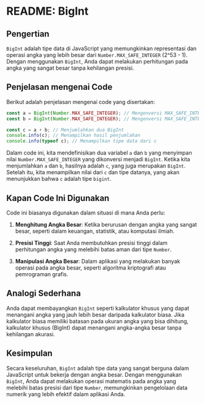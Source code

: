 # README: BigInt

## Pengertian

`BigInt` adalah tipe data di JavaScript yang memungkinkan representasi dan operasi angka yang lebih besar dari `Number.MAX_SAFE_INTEGER` (2^53 - 1). Dengan menggunakan `BigInt`, Anda dapat melakukan perhitungan pada angka yang sangat besar tanpa kehilangan presisi.

## Penjelasan mengenai Code

Berikut adalah penjelasan mengenai code yang disertakan:

```javascript
const a = BigInt(Number.MAX_SAFE_INTEGER); // Mengonversi MAX_SAFE_INTEGER menjadi BigInt
const b = BigInt(Number.MAX_SAFE_INTEGER); // Mengonversi MAX_SAFE_INTEGER menjadi BigInt

const c = a + b; // Menjumlahkan dua BigInt
console.info(c); // Menampilkan hasil penjumlahan
console.info(typeof c); // Menampilkan tipe data dari c
```

Dalam code ini, kita mendefinisikan dua variabel `a` dan `b` yang menyimpan nilai `Number.MAX_SAFE_INTEGER` yang dikonversi menjadi `BigInt`. Ketika kita menjumlahkan `a` dan `b`, hasilnya adalah `c`, yang juga merupakan `BigInt`. Setelah itu, kita menampilkan nilai dari `c` dan tipe datanya, yang akan menunjukkan bahwa `c` adalah tipe `bigint`.

## Kapan Code Ini Digunakan

Code ini biasanya digunakan dalam situasi di mana Anda perlu:

1. **Menghitung Angka Besar**: Ketika berurusan dengan angka yang sangat besar, seperti dalam keuangan, statistik, atau komputasi ilmiah.

2. **Presisi Tinggi**: Saat Anda membutuhkan presisi tinggi dalam perhitungan angka yang melebihi batas aman dari tipe `Number`.

3. **Manipulasi Angka Besar**: Dalam aplikasi yang melakukan banyak operasi pada angka besar, seperti algoritma kriptografi atau pemrograman grafis.

## Analogi Sederhana

Anda dapat membayangkan `BigInt` seperti kalkulator khusus yang dapat menangani angka yang jauh lebih besar daripada kalkulator biasa. Jika kalkulator biasa memiliki batasan pada ukuran angka yang bisa dihitung, kalkulator khusus (BigInt) dapat menangani angka-angka besar tanpa kehilangan akurasi.

## Kesimpulan

Secara keseluruhan, `BigInt` adalah tipe data yang sangat berguna dalam JavaScript untuk bekerja dengan angka besar. Dengan menggunakan `BigInt`, Anda dapat melakukan operasi matematis pada angka yang melebihi batas presisi dari tipe `Number`, memungkinkan pengelolaan data numerik yang lebih efektif dalam aplikasi Anda.

